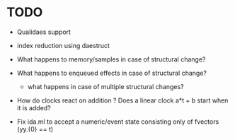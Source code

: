 TODO
====

 * Qualidaes support
 * index reduction using daestruct

 * What happens to memory/samples in case of structural change?
 * What happens to enqueued effects in case of structural change?
   - what happens in case of multiple structural changes?
 * How do clocks react on addition ? Does a linear clock a*t + b start when it is added?
 * Fix ida.ml to accept a numeric/event state consisting only of fvectors (yy.{0} == t)
